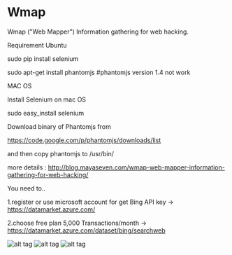 Wmap
====

Wmap ("Web Mapper") Information gathering for web hacking.

Requirement
Ubuntu

sudo pip install selenium

sudo apt-get install phantomjs #phantomjs version 1.4 not work

MAC OS

Install Selenium on mac OS

sudo easy_install selenium

Download binary of Phantomjs from

https://code.google.com/p/phantomjs/downloads/list

and then copy phantomjs to /usr/bin/

more details : http://blog.mayaseven.com/wmap-web-mapper-information-gathering-for-web-hacking/

You need to..

1.register or use microsoft account for get Bing API key -> https://datamarket.azure.com/

2.choose free plan 5,000 Transactions/month -> https://datamarket.azure.com/dataset/bing/searchweb

![alt tag](http://blog.mayaseven.com/wp-content/uploads/2014/07/wmap_1.5.png)
![alt tag](http://mayaseven.com/img/wmap8.png)
![alt tag](http://mayaseven.com/img/wmap9.png)
